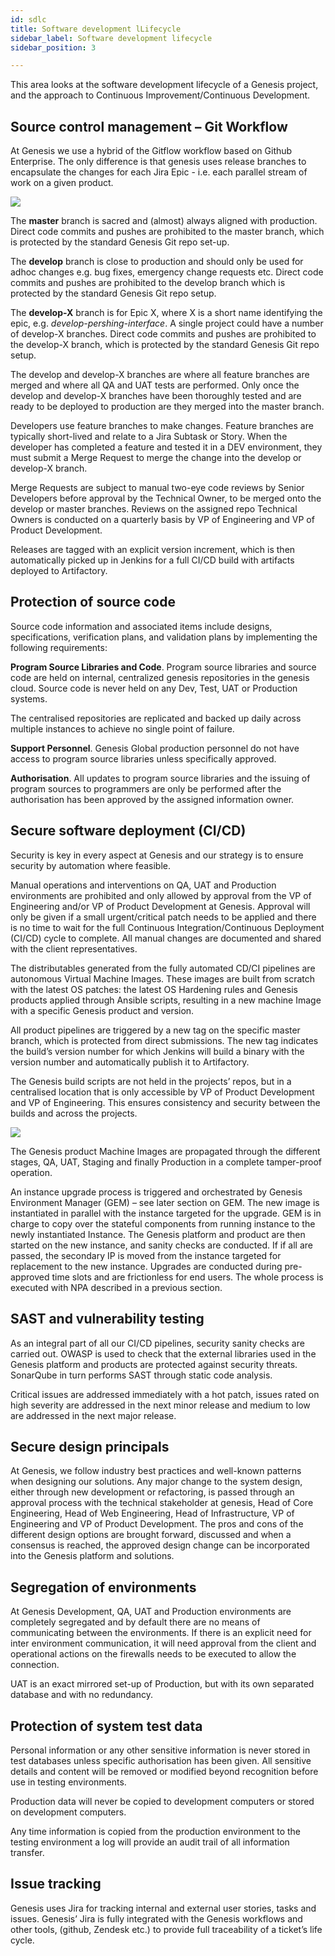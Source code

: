 ```yaml
---
id: sdlc
title: Software development lLifecycle
sidebar_label: Software development lifecycle
sidebar_position: 3

---
```

This area looks at the software development lifecycle of a Genesis project, and the approach to Continuous Improvement/Continuous Development.

## Source control management – Git Workflow

At Genesis we use a hybrid of the Gitflow workflow based on Github Enterprise. The only difference is that genesis uses release branches to encapsulate the changes for each Jira Epic -  i.e. each parallel stream of work on a given product.

![](/img/sdlcpic1.png)

The **master** branch is sacred and (almost) always aligned with production. Direct code commits and pushes are prohibited to the master branch, which is protected by the standard Genesis Git repo set-up.

The **develop** branch is close to production and should only be used for adhoc changes e.g. bug fixes, emergency change requests etc. Direct code commits and pushes are prohibited to the develop branch which is protected by the standard Genesis Git repo setup.

The **develop-X** branch is for Epic X, where X is a short name identifying the epic, e.g. _develop-pershing-interface_. A single project could have a number of develop-X branches. Direct code commits and pushes are prohibited to the develop-X branch, which is protected by the standard Genesis Git repo setup.

The develop and develop-X branches are where all feature branches are merged and where all QA and UAT tests are performed. Only once the develop and develop-X branches have been thoroughly tested and are ready to be deployed to production are they merged into the master branch.

Developers use feature branches to make changes. Feature branches are typically short-lived and relate to a Jira Subtask or Story. When the developer has completed a feature and tested it in a DEV environment, they must submit a Merge Request to merge the change into the develop or develop-X branch.

Merge Requests are subject to manual two-eye code reviews by Senior Developers before approval by the Technical Owner, to be merged onto the develop or master branches. Reviews on the assigned repo Technical Owners is conducted on a quarterly basis by VP of Engineering and VP of Product Development.

Releases are tagged with an explicit version increment, which is then automatically picked up in Jenkins for a full CI/CD build with artifacts deployed to Artifactory.

## Protection of source code 

Source code information and associated items include designs, specifications, verification plans, and validation plans by implementing the following requirements: 

**Program Source Libraries and Code**. Program source libraries and source code are held on internal, centralized genesis repositories in the genesis cloud. Source code is never held on any Dev, Test, UAT or Production systems.

The centralised repositories are replicated and backed up daily across multiple instances to achieve no single point of failure.

**Support Personnel**. Genesis Global production personnel do not have access to program source libraries unless specifically approved.

**Authorisation**. All updates to program source libraries and the issuing of program sources to programmers are only be performed after the authorisation has been approved by the assigned information owner.

## Secure software deployment (CI/CD)

Security is key in every aspect at Genesis and our strategy is to ensure security by automation where feasible. 

Manual operations and interventions on QA, UAT and Production environments are prohibited and only allowed by approval from the VP of Engineering and/or VP of Product Development at Genesis. Approval will only be given if a small urgent/critical patch needs to be applied and there is no time to wait for the full Continuous Integration/Continuous Deployment (CI/CD) cycle to complete. All manual changes are documented and shared with the client representatives.

The distributables generated from the fully automated CD/CI pipelines are autonomous Virtual Machine Images. These images are built from scratch with the latest OS patches:  the latest OS Hardening rules and Genesis products applied through Ansible scripts, resulting in a new machine Image with a specific Genesis product and version.

All product pipelines are triggered by a new tag on the specific master branch, which is protected from direct submissions. The new tag indicates the build’s version number for which Jenkins will build a binary with the version number and automatically publish it to Artifactory.

The Genesis build scripts are not held in the projects’ repos, but in a centralised location that is only accessible by VP of Product Development and VP of Engineering. This ensures consistency and security between the builds and across the projects.

![](/img/sdlcpic2.png)

The Genesis product Machine Images are propagated through the different stages, QA, UAT, Staging and finally Production in a complete tamper-proof operation.

An instance upgrade process is triggered and orchestrated by Genesis Environment Manager (GEM) – see later section on GEM. The new image is instantiated in parallel with the instance targeted for the upgrade. GEM is in charge to copy over the stateful components from running instance to the newly instantiated Instance. The Genesis platform and product are then started on the new instance, and sanity checks are conducted. If if all are passed, the secondary IP is moved from the instance targeted for replacement to the new instance. Upgrades are conducted during pre-approved time slots and are frictionless for end users. The whole process is executed with NPA described in a previous section.

## SAST and vulnerability testing

As an integral part of all our CI/CD pipelines, security sanity checks are carried out. OWASP is used to check that the external libraries used in the Genesis platform and products are protected against security threats. SonarQube in turn performs SAST through static code analysis. 

Critical issues are addressed immediately with a hot patch, issues rated on high severity are addressed in the next minor release and medium to low are addressed in the next major release.

## Secure design principals

At Genesis, we follow industry best practices and well-known patterns when designing our solutions. Any major change to the system design, either through new development or refactoring, is passed through an approval process with the technical stakeholder at genesis, Head of Core Engineering, Head of Web Engineering, Head of Infrastructure, VP of Engineering and VP of Product Development.  The pros and cons of the different design options are brought forward, discussed and when a consensus is reached, the approved design change can be incorporated into the Genesis platform and solutions.

## Segregation of environments

At Genesis Development, QA, UAT and Production environments are completely segregated and by default there are no means of communicating between the environments. If there is an explicit need for inter environment communication, it will need approval from the client and operational actions on the firewalls needs to be executed to allow the connection.

UAT is an exact mirrored set-up of Production, but with its own separated database and with no redundancy.

## Protection of system test data

Personal information or any other sensitive information is never stored in test databases unless specific authorisation has been given. All sensitive details and content will be removed or modified beyond recognition before use in testing environments.

Production data will never be copied to development computers or stored on development computers.

Any time information is copied from the production environment to the testing environment a log will provide an audit trail of all information transfer.

## Issue tracking

Genesis uses Jira for tracking internal and external user stories, tasks and issues. Genesis’ Jira is fully integrated with the Genesis workflows and other tools, (github, Zendesk etc.) to provide full traceability of a ticket’s life cycle.